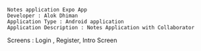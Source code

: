     Notes application Expo App
    Developer : Alok Dhiman
    Application Type : Android application
    Application Description : Notes Application with Collaborator



Screens : Login , Register, Intro Screen
